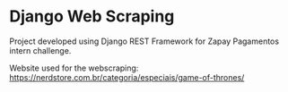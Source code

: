 # Django Web Scraping
Project developed using Django REST Framework for Zapay Pagamentos intern challenge.

Website used for the webscraping: https://nerdstore.com.br/categoria/especiais/game-of-thrones/